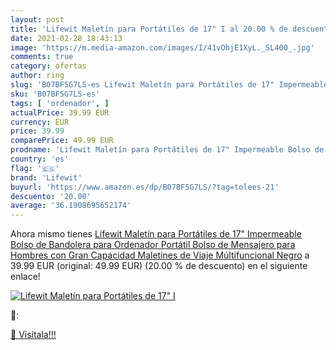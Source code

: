 ```yaml
---
layout: post
title: 'Lifewit Maletín para Portátiles de 17" I al 20.00 % de descuento'
date: 2021-02-28 18:43:13
image: 'https://m.media-amazon.com/images/I/41vOhjE1XyL._SL400_.jpg'
comments: true
category: ofertas
author: ring
slug: 'B07BF5G7LS-es Lifewit Maletín para Portátiles de 17" Impermeable Bolso...'
sku: 'B07BF5G7LS-es'
tags: [ 'ordenador', ]
actualPrice: 39.99 EUR
currency: EUR
price: 39.99
comparePrice: 49.99 EUR
prodname: 'Lifewit Maletín para Portátiles de 17" Impermeable Bolso de Bandolera para Ordenador Portátil Bolso de Mensajero para Hombres con Gran Capacidad  Maletines de Viaje Múltifuncional  Negro'
country: 'es'
flag: '🇪🇸'
brand: 'Lifewit'
buyurl: 'https://www.amazon.es/dp/B07BF5G7LS/?tag=tolees-21'
descuento: '20.00'
average: '36.1908695652174'
---
```


Ahora mismo tienes [Lifewit Maletín para Portátiles de 17" Impermeable Bolso de Bandolera para Ordenador Portátil Bolso de Mensajero para Hombres con Gran Capacidad  Maletines de Viaje Múltifuncional  Negro](https://www.amazon.es/dp/B07BF5G7LS/?tag=tolees-21) a 39.99 EUR (original: 49.99 EUR) (20.00 %  de descuento) en el siguiente enlace!

[![Lifewit Maletín para Portátiles de 17" I](https://m.media-amazon.com/images/I/41vOhjE1XyL._SL400_.jpg)](https://www.amazon.es/dp/B07BF5G7LS/?tag=tolees-21)

🔎:


[🛒 Visítala!!!](https://www.amazon.es/dp/B07BF5G7LS/?tag=tolees-21)
